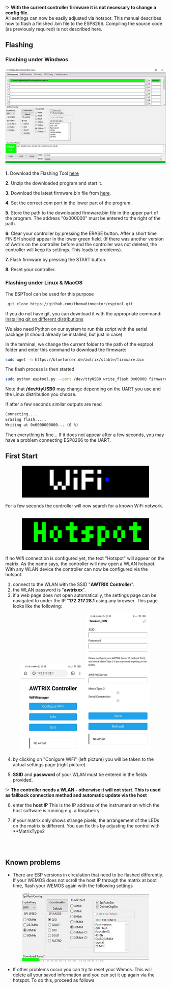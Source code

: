!> **With the current controller firmware it is not necessary to change a config file**.  
All settings can now be easily adjusted via hotspot.
This manual describes how to flash a finished .bin file to the ESP8266. Compiling the source code (as previously required) is not described here.

## Flashing

### Flashing under Windwos
![](..\assets\firmware\flashingTool.PNG)

**1.** Download the Flashing Tool [here](https://www.espressif.com/sites/default/files/tools/flash_download_tools_v3.6.8.zip)
   
**2.** Unzip the downloaded program and start it.
   
**3.** Download the latest firmware.bin file from [here](https://blueforcer.de/awtrix/stable/firmware.bin).

**4.** Set the correct com port in the lower part of the program.
   
**5.** Store the path to the downloaded firmware.bin file in the upper part of the program. The address "0x000000" must be entered to the right of the path.

**6.** Clear your controller by pressing the ERASE button. After a short time FINISH should appear in the lower green field. (If there was another version of Awtrix on the controller before and the controller was not deleted, the controller will keep its settings. This leads to problems).
     
**7.** Flash firmware by pressing the START button.
   
**8.** Reset your controller.

### Flashing under Linux & MacOS

The ESPTool can be used for this purpose
``` BASH
 git clone https://github.com/themadinventor/esptool.git
``` 
If you do not have git, you can download it with the appropriate command:  
[Installing git on different distributions](http://git-scm.com/download/linux)

We also need Python on our system to run this script with the serial package (it should already be installed, but just in case)

In the terminal, we change the current folder to the path of the esptool folder and enter this command to download the firmware:

``` BASH
sudo wget -h https://blueforcer.de/awtrix/stable/firmware.bin
```
The flash process is then started

``` BASH
sudo python esptool.py --port /dev/ttyUSB0 write_flash 0x00000 firmware.bin
``` 
Note that **/dev/ttyUSB0** may change depending on the UART you use and the Linux distribution you choose.

If after a few seconds similar outputs are read
``` BASH
Connecting....
Erasing flash..... 
Writing at 0x0000000000... (0 %)
``` 
Then everything is fine...
If it does not appear after a few seconds, you may have a problem connecting ESP8266 to the UART.


## First Start
  <div align=center>
  <img width="400" src="..\assets\firmware\wifiSearch.gif"/>
  </div>

For a few seconds the controller will now search for a known WiFi network. 
<br>
<br>

  <div align=center>
  <img width="400" src="..\assets\firmware\hotspot.gif"/>
  </div>

If no Wifi connection is configured yet, the text "Hotspot" will appear on the matrix. As the name says, the controller will now open a WLAN hotspot. With any WLAN device the controller can now be configured via the hotspot.
1. connect to the WLAN with the SSID "**AWTRIX Controller**".
2. the WLAN password is "**awtrixxx**".
3. if a web page does not open automatically, the settings page can be navigated to under the IP "**172.217.28.1** using any browser. This page looks like the following:

<div align=center>
<img width="200" src="..\assets\firmware\hotspotConfig1.jpg"/>
<img width="200" src="..\assets\firmware\hotspotConfig2.jpg"/>
</div>


4. by clicking on "Conigure WiFi" (left picture) you will be taken to the actual settings page (right picture).
   
5. **SSID** and **password** of your WLAN must be entered in the fields provided. 
   
!> **The controller needs a WLAN - otherwise it will not start. This is used as fallback connection method and automatic update via the host**

6. enter the **host IP** This is the IP address of the instrument on which the host software is running e.g. a Raspberry
   
7. if your matrix only shows strange pixels, the arrangement of the LEDs on the matrix is different. You can fix this by adjusting the control with **MatrixType2
<br>
<br>


## Known problems
- There are ESP versions in circulation that need to be flashed differently. If your WEMOS does not scroll the host IP through the matrix at boot time, flash your WEMOS again with the following settings
<div align=center>
<img width="400" src="..\assets\firmware\fix.jpg"/>
</div>

- If other problems occur you can try to reset your Wemos. This will delete all your saved information and you can set it up again via the hotspot.
  To do this, proceed as follows